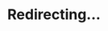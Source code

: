---
title: Redirecting...
layout: redirect
sitemap: false
permalink: /results/Hungary
redirect_to: /results/HUN/
---